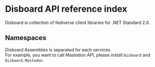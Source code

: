 # Disboard API reference index

Disboard is collection of fediverse client libraries for .NET Standard 2.0.  

## Namespaces

Disboard Assemblies is separated for each services.  
For example, you want to call Mastodon API, please install `Disboard` and `Disboard.Mastodon`.